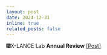 ```yaml
---
layout: post
date: 2024-12-31
inline: true
related_posts: false
---
```


🎆X-LANCE Lab **Annual Review** <a href="https://mp.weixin.qq.com/s/gVzlMJhUig05D_7YgvXysg"> [Post]</a>
